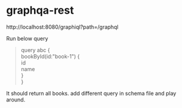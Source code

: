 # graphqa-rest
http://localhost:8080/graphiql?path=/graphql

Run below query
>    query abc { <br>
      bookById(id:"book-1") { <br>
        id <br>
        name <br>
      } <br>
    } <br>
> 
It should return all books.
add different query in schema file and play around.
